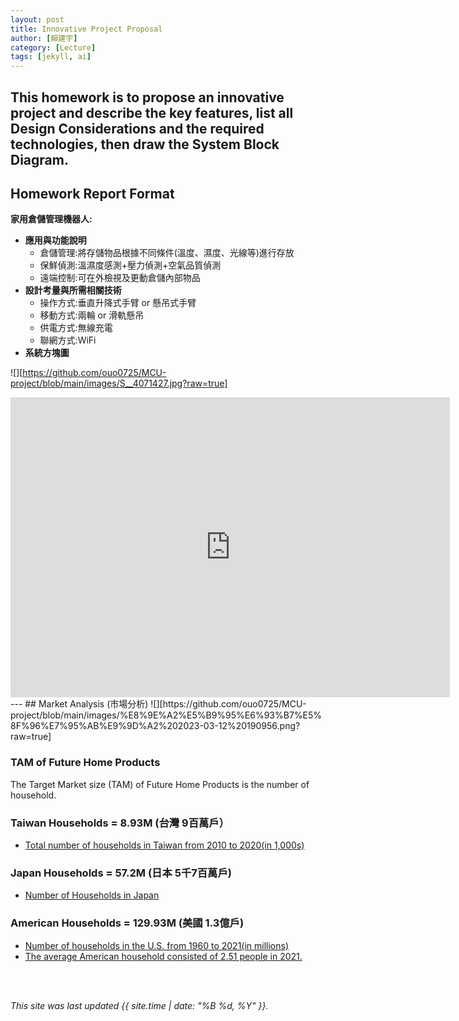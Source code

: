 ```yaml
---
layout: post
title: Innovative Project Proposal
author: [賴建宇]
category: [Lecture]
tags: [jekyll, ai]
---
```


This homework is to propose an innovative project and describe the key features, list all Design Considerations and the required technologies, then draw the System Block Diagram.
---
## Homework Report Format
**家用倉儲管理機器人:**<br>
* **應用與功能說明**
  - 倉儲管理:將存儲物品根據不同條件(溫度、濕度、光線等)進行存放
  - 保鮮偵測:溫濕度感測+壓力偵測+空氣品質偵測
  - 遠端控制:可在外檢視及更動倉儲內部物品
* **設計考量與所需相關技術**
  - 操作方式:垂直升降式手臂 or 懸吊式手臂
  - 移動方式:兩輪 or 滑軌懸吊
  - 供電方式:無線充電
  - 聯網方式:WiFi
* **系統方塊圖**

![][https://github.com/ouo0725/MCU-project/blob/main/images/S__4071427.jpg?raw=true]


<iframe width="703" height="480" src="https://www.youtube.com/embed/oYqmmzrvTr8" title="MHD重負荷 機械手臂第七軸運用 機械手臂滑軌 重負荷滑軌  滾輪滑軌 Heavey Load 翔盛精密 SOARTECH HEPCO台灣" frameborder="0" allow="accelerometer; autoplay; clipboard-write; encrypted-media; gyroscope; picture-in-picture; web-share" allowfullscreen></iframe>
---
## Market Analysis (市場分析)
![][https://github.com/ouo0725/MCU-project/blob/main/images/%E8%9E%A2%E5%B9%95%E6%93%B7%E5%8F%96%E7%95%AB%E9%9D%A2%202023-03-12%20190956.png?raw=true]

### TAM of Future Home Products
The Target Market size (TAM) of Future Home Products is the number of household.<br>

### Taiwan Households = 8.93M (台灣 9百萬戶）
* [Total number of households in Taiwan from 2010 to 2020(in 1,000s)](https://www.statista.com/statistics/330804/taiwan-national-total-number-of-households/#:~:text=By%20the%20end%20of%202020,households%20in%20the%20previous%20year.)

### Japan Households = 57.2M (日本 5千7百萬戶)
* [Number of Households in Japan](https://www.helgilibrary.com/indicators/number-of-households/japan/) 

### American Households = 129.93M (美國 1.3億戶)
* [Number of households in the U.S. from 1960 to 2021(in millions)](https://www.statista.com/statistics/183635/number-of-households-in-the-us/)<br>
* [The average American household consisted of 2.51 people in 2021.](https://www.statista.com/statistics/183648/average-size-of-households-in-the-us/)<br>

<br>
<br>

*This site was last updated {{ site.time | date: "%B %d, %Y" }}.*



